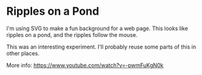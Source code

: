 # Ripples on a Pond

I'm using SVG to make a fun background for a web page.
This looks like ripples on a pond, and the ripples follow the mouse.

This was an interesting experiment.
I'll probably reuse some parts of this in other places.

More info:  https://www.youtube.com/watch?v=-pwmFuKgN0k